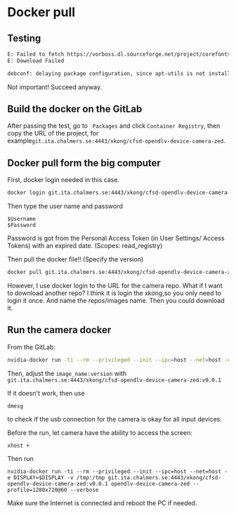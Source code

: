 # Docker pull

## Testing

```bash
E: Failed to fetch https://vorboss.dl.sourceforge.net/project/corefonts/the fonts/final/comic32.exe  Could not wait for server fd - select (11: Resource temporarily unavailable) [IP: 5.10.152.194 443]
E: Download Failed
```

```bash
debconf: delaying package configuration, since apt-utils is not installed
```

Not important! Succeed anyway.

## Build the docker on the GitLab

After passing the test, go to ``` Packages``` and click ```Container Registry```, then copy the URL of the project, for example```git.ita.chalmers.se:4443/xkong/cfsd-opendlv-device-camera-zed```. 

## Docker pull form the big computer

First, docker login needed in this case.

```bash
docker login git.ita.chalmers.se:4443/xkong/cfsd-opendlv-device-camera-zed
```

Then type the user name and password

```
$Username
$Password
```

Password is got from the Personal Access Token (in User Settings/ Access Tokens) with an expired date. (Scopes: read_registry)

Then pull the docker file!! (Specify the version)

```bash
docker pull git.ita.chalmers.se:4443/xkong/cfsd-opendlv-device-camera-zed:v0.0.1
```

However, I use docker login to the URL for the camera repo. What if I want to download another repo? 
I think it is login the xkong,so you only need to login it once. And name the repos/images name. Then you could download it.

## Run the camera docker

From the GitLab:

```bash
nvidia-docker run -ti --rm --privileged --init --ipc=host --net=host -e DISPLAY=$DISPLAY -v /tmp:/tmp image_name:version opendlv-device-camera-zed --profile=1280x720@60 --verbose
```

Then, adjust the  ```image_name:version```  with ```git.ita.chalmers.se:4443/xkong/cfsd-opendlv-device-camera-zed:v0.0.1``` 

If it doesn't work, then use 

```
dmesg
```

to check if the usb connection for the camera is okay for all input devices.

Before the run, let camera have the ability to access the screen: 

```
xhost +
```

Then run

```
nvidia-docker run -ti --rm --privileged --init --ipc=host --net=host -e DISPLAY=$DISPLAY -v /tmp:/tmp git.ita.chalmers.se:4443/xkong/cfsd-opendlv-device-camera-zed:v0.0.1 opendlv-device-camera-zed --profile=1280x720@60 --verbose
```

Make sure the Internet is connected and reboot the PC if needed. 

